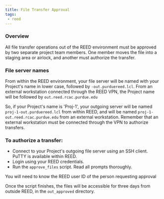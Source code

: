 ```yaml
---
title: File Transfer Approval
tags:
 - reed
---
```


### Overview

All file transfer operations out of the REED environment must be approved by two separate project team members.  One member moves the file into a staging area or airlock, and another must authorize the transfer.

### File server names
From within the REED environment, your file server will be named with your Project's name in lower case, followed by `-out.purduereed.lcl`.  From an external workstation connected through the REED VPN, the Project name will be followed by `out.reed.rcac.purdue.edu`

So, if your Project's name is 'Proj-1', your outgoing server will be named `proj-1-out.purduereed.lcl` from within REED, and will be named `proj-1-out.reed.rcac.purdue.edu` from an external workstation.  Remember that an external workstation must be connected through the VPN to authorize transfers.

### To authorize a transfer:
* Connect to your Project's outgoing file server using an SSH client.  PuTTY is available within REED.
* Login using your REED credentials.
* Run the `approve_files` script.  Read all prompts thoroughly.

You will need to know the REED user ID of the person requesting approval

Once the script finishes, the files will be accessible for three days from outside REED, in the `out_approved` directory.

